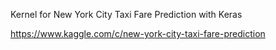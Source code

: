 Kernel for New York City Taxi Fare Prediction with Keras

https://www.kaggle.com/c/new-york-city-taxi-fare-prediction
